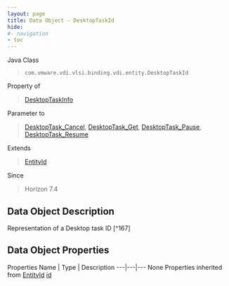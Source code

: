 ```yaml
---
layout: page
title: Data Object - DesktopTaskId
hide:
#- navigation
- toc
---
```








Java Class
> `com.vmware.vdi.vlsi.binding.vdi.entity.DesktopTaskId`

Property of
> [DesktopTaskInfo](vdi.task.DesktopTask.DesktopTaskInfo.md#field_detail)

Parameter to
> [DesktopTask_Cancel](vdi.task.DesktopTask.md#cancel), [DesktopTask_Get](vdi.task.DesktopTask.md#get), [DesktopTask_Pause](vdi.task.DesktopTask.md#pause), [DesktopTask_Resume](vdi.task.DesktopTask.md#resume)

Extends
> [EntityId](vdi.EntityId.md)

Since
> Horizon 7.4


## Data Object Description

Representation of a Desktop task ID
 [^167]



## Data Object Properties
Properties
Name |  Type |  Description
---|---|---
None
Properties inherited from [EntityId](vdi.EntityId.md)
[id](vdi.EntityId.md#id)


 
